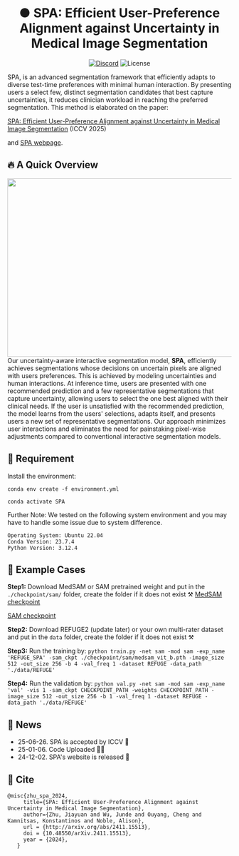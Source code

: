 <h1 align="center">● SPA: Efficient User-Preference Alignment against Uncertainty in Medical Image Segmentation</h1>

<p align="center">
    <a href="https://discord.gg/DN4rvk95CC">
        <img alt="Discord" src="https://img.shields.io/discord/1146610656779440188?logo=discord&style=flat&logoColor=white"/></a>
    <img src="https://img.shields.io/static/v1?label=license&message=GPL&color=white&style=flat" alt="License"/>
</p>

SPA, is an advanced segmentation framework that efficiently adapts to diverse test-time preferences with minimal human interaction. By presenting users a select few, distinct segmentation candidates that best capture uncertainties, it reduces clinician workload in reaching the preferred segmentation. This method is elaborated on the paper:

[SPA: Efficient User-Preference Alignment against Uncertainty in Medical Image Segmentation](https://arxiv.org/abs/2411.15513) (ICCV 2025)

and [SPA webpage](https://supermedintel.github.io/SPA/). 

## 🔥 A Quick Overview 
 <div align="center"><img width="880" height="400" src="https://github.com/SuperMedIntel/SPA/blob/main/static/assets/images/facial.png"></div>
Our uncertainty-aware interactive segmentation model, <b>SPA</b>, efficiently achieves segmentations whose decisions on uncertain pixels are aligned with users preferences. This is achieved by modeling uncertainties and human interactions. At inference time, users are presented with one recommended prediction and a few representative segmentations that capture uncertainty, allowing users to select the one best aligned with their clinical needs. If the user is unsatisfied with the recommended prediction, the model learns from the users' selections, adapts itself, and presents users a new set of representative segmentations. Our approach minimizes user interactions and eliminates the need for painstaking pixel-wise adjustments compared to conventional interactive segmentation models.

## 🧐 Requirement

 Install the environment:

 ``conda env create -f environment.yml``

 ``conda activate SPA``

 Further Note: We tested on the following system environment and you may have to handle some issue due to system difference.
```
Operating System: Ubuntu 22.04
Conda Version: 23.7.4
Python Version: 3.12.4
```

## 🎯 Example Cases
**Step1:** Download MedSAM or SAM pretrained weight and put in the ``./checkpoint/sam/`` folder, create the folder if it does not exist ⚒️
 [MedSAM checkpoint](https://drive.google.com/drive/folders/1ETWmi4AiniJeWOt6HAsYgTjYv_fkgzoN?usp=drive_link)
 
 [SAM checkpoint](https://dl.fbaipublicfiles.com/segment_anything/sam_vit_b_01ec64.pth)

**Step2:** Download REFUGE2 (update later) or your own multi-rater dataset and put in the ``data`` folder, create the folder if it does not exist ⚒️
 
**Step3:** Run the training by:
 ``python train.py -net sam -mod sam -exp_name 'REFUGE_SPA' -sam_ckpt ./checkpoint/sam/medsam_vit_b.pth -image_size 512 -out_size 256 -b 4 -val_freq 1 -dataset REFUGE -data_path './data/REFUGE'``

**Step4:** Run the validation by:
 ``python val.py -net sam -mod sam -exp_name 'val' -vis 1 -sam_ckpt CHECKPOINT_PATH -weights CHECKPOINT_PATH -image_size 512 -out_size 256 -b 1 -val_freq 1 -dataset REFUGE -data_path './data/REFUGE'``

## 🚨 News
- 25-06-26. SPA is accepted by ICCV 🥳
- 25-01-06. Code Uploaded 👩‍💻
- 24-12-02. SPA's website is released 🤩

## 📝 Cite
 ~~~
@misc{zhu_spa_2024,
      title={SPA: Efficient User-Preference Alignment against Uncertainty in Medical Image Segmentation},
      author={Zhu, Jiayuan and Wu, Junde and Ouyang, Cheng and Kamnitsas, Konstantinos and Noble, Alison},
      url = {http://arxiv.org/abs/2411.15513},
      doi = {10.48550/arXiv.2411.15513},
      year = {2024},
    }
 ~~~

